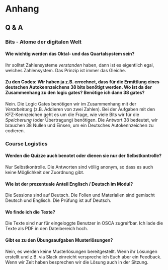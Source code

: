 # Anhang

## Q & A

### Bits - Atome der digitalen Welt

#### Wie wichtig werden das Oktal- und das Quartalsystem sein?

Ihr solltet Zahlensysteme _verstanden_ haben, dann ist es eigentlich egal, welches Zahlensystem. Das Prinzip ist immer das Gleiche.

#### Zu den Codes: Wir haben ja z.B. errechnet, dass für die Ermittlung eines deutschen Autokennzeichens 38 bits benötigt werden. Wo ist da der Zusammenhang zu den logic gates? Benötige ich dann 38 gates?

Nein. Die Logic Gates benötigen wir im Zusammenhang mit der _Verarbeitung_ \(z.B. Addieren von zwei Zahlen\). Bei der Aufgaben mit den KFZ-Kennzeichen geht es um die Frage, wie viele Bits wir für die _Speicherung_ \(oder Übertragung\) benötigen. Die Antwort 38 bedeutet, wir brauchen 38 Nullen und Einsen, um ein Deutsches Autokennzeichen zu codieren.

### Course Logistics

#### Werden die Quizze auch benotet oder dienen sie nur der Selbstkontrolle?

Nur Selbstkontrolle. Die Antworten sind völlig anonym, so dass es auch keine Möglichkeit der Zuordnung gibt.

#### Wie ist der prozentuale Anteil Englisch / Deutsch im Modul?

Die Sessions sind auf Deutsch. Die Folien und Materialien sind gemischt Deutsch und Englisch. Die Prüfung ist auf Deutsch.

#### Wo finde ich die Texte?

Die Texte sind nur für eingeloggte Benutzer in OSCA zugreifbar. Ich lade die Texte als PDF in den Dateibereich hoch.

#### Gibt es zu den Übungsaufgaben Musterlösungen?

Nein, es werden keine Musterlösungen bereitgestellt. Wenn ihr Lösungen erstellt und z.B. via Slack einreicht verspreche ich Euch aber ein Feedback. Wenn wir Zeit haben besprechen wir die Lösung auch in der Sitzung.


